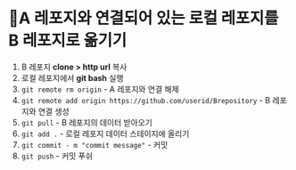 # 🍯A 레포지와 연결되어 있는 로컬 레포지를 B  레포지로 옮기기

1. B 레포지 **clone > http url** 복사  
2. 로컬 레포지에서 **git bash** 실행  
3. `git remote rm origin` - A 레포지와 연결 해제  
4. `git remote add origin https://github.com/userid/Brepository` - B 레포지와 연결 생성  
5. `git pull` - B 레포지의 데이터 받아오기  
6. `git add .` - 로컬 레포지 데이터 스테이지에 올리기  
7. `git commit - m "commit message"` - 커밋  
8. `git push` - 커밋 푸쉬  
